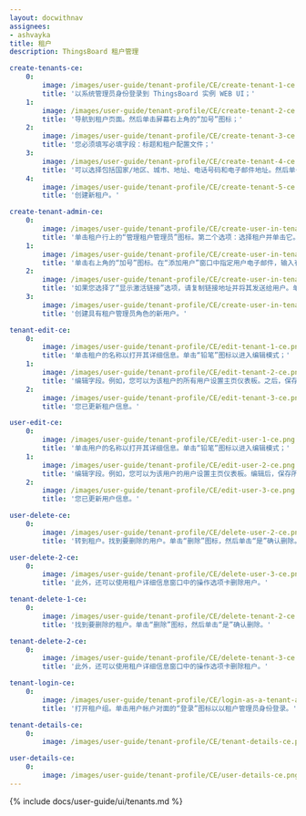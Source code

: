 ```yaml
---
layout: docwithnav
assignees:
- ashvayka
title: 租户
description: ThingsBoard 租户管理

create-tenants-ce:
    0:
        image: /images/user-guide/tenant-profile/CE/create-tenant-1-ce.png
        title: '以系统管理员身份登录到 ThingsBoard 实例 WEB UI；'
    1:
        image: /images/user-guide/tenant-profile/CE/create-tenant-2-ce.png
        title: '导航到租户页面。然后单击屏幕右上角的“加号”图标；'
    2:
        image: /images/user-guide/tenant-profile/CE/create-tenant-3-ce.png
        title: '您必须填写必填字段：标题和租户配置文件；'
    3:
        image: /images/user-guide/tenant-profile/CE/create-tenant-4-ce.png
        title: '可以选择包括国家/地区、城市、地址、电话号码和电子邮件地址。然后单击“添加”；'
    4:
        image: /images/user-guide/tenant-profile/CE/create-tenant-5-ce.png
        title: '创建新租户。'

create-tenant-admin-ce:
    0:
        image: /images/user-guide/tenant-profile/CE/create-user-in-tenant-1-ce.png
        title: '单击租户行上的“管理租户管理员”图标。第二个选项：选择租户并单击它。然后单击“管理租户管理员”按钮；'
    1:
        image: /images/user-guide/tenant-profile/CE/create-user-in-tenant-2-ce.png
        title: '单击右上角的“加号”图标。在“添加用户”窗口中指定用户电子邮件，输入有关新用户的信息，然后从下拉菜单中选择“显示激活链接”或“发送激活电子邮件”；'
    2:
        image: /images/user-guide/tenant-profile/CE/create-user-in-tenant-3-ce.png
        title: '如果您选择了“显示激活链接”选项，请复制链接地址并将其发送给用户。单击“确定”；'
    3:
        image: /images/user-guide/tenant-profile/CE/create-user-in-tenant-4-ce.png
        title: '创建具有租户管理员角色的新用户。'

tenant-edit-ce:
    0:
        image: /images/user-guide/tenant-profile/CE/edit-tenant-1-ce.png
        title: '单击租户的名称以打开其详细信息。单击“铅笔”图标以进入编辑模式；'
    1:
        image: /images/user-guide/tenant-profile/CE/edit-tenant-2-ce.png
        title: '编辑字段。例如，您可以为该租户的所有用户设置主页仪表板。之后，保存所有更改；'
    2:
        image: /images/user-guide/tenant-profile/CE/edit-tenant-3-ce.png
        title: '您已更新租户信息。'

user-edit-ce:
    0:
        image: /images/user-guide/tenant-profile/CE/edit-user-1-ce.png
        title: '单击用户的名称以打开其详细信息。单击“铅笔”图标以进入编辑模式；'
    1:
        image: /images/user-guide/tenant-profile/CE/edit-user-2-ce.png
        title: '编辑字段。例如，您可以为该用户的用户设置主页仪表板。编辑后，保存所有更改；'
    2:
        image: /images/user-guide/tenant-profile/CE/edit-user-3-ce.png
        title: '您已更新用户信息。'

user-delete-ce:
    0:
        image: /images/user-guide/tenant-profile/CE/delete-user-2-ce.png
        title: '转到租户。找到要删除的用户。单击“删除”图标，然后单击“是”确认删除。'

user-delete-2-ce:
    0:
        image: /images/user-guide/tenant-profile/CE/delete-user-3-ce.png
        title: '此外，还可以使用租户详细信息窗口中的操作选项卡删除用户。'

tenant-delete-1-ce:
    0:
        image: /images/user-guide/tenant-profile/CE/delete-tenant-2-ce.png
        title: '找到要删除的租户。单击“删除”图标，然后单击“是”确认删除。'

tenant-delete-2-ce:
    0:
        image: /images/user-guide/tenant-profile/CE/delete-tenant-3-ce.png
        title: '此外，还可以使用租户详细信息窗口中的操作选项卡删除租户。'

tenant-login-ce:
    0:
        image: /images/user-guide/tenant-profile/CE/login-as-a-tenant-administrator-1-ce.png
        title: '打开租户组。单击用户帐户对面的“登录”图标以以租户管理员身份登录。'

tenant-details-ce:
    0:
        image: /images/user-guide/tenant-profile/CE/tenant-details-ce.png

user-details-ce:
    0:
        image: /images/user-guide/tenant-profile/CE/user-details-ce.png
---
```


{% include docs/user-guide/ui/tenants.md %}